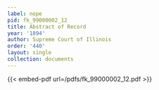 ```yaml
---
label: nope
pid: fk_99000002_12
title: Abstract of Record
year: '1894'
author: Supreme Court of Illinois
order: '440'
layout: single
collection: documents
---
```



{{< embed-pdf url=/pdfs/fk_99000002_12.pdf >}}